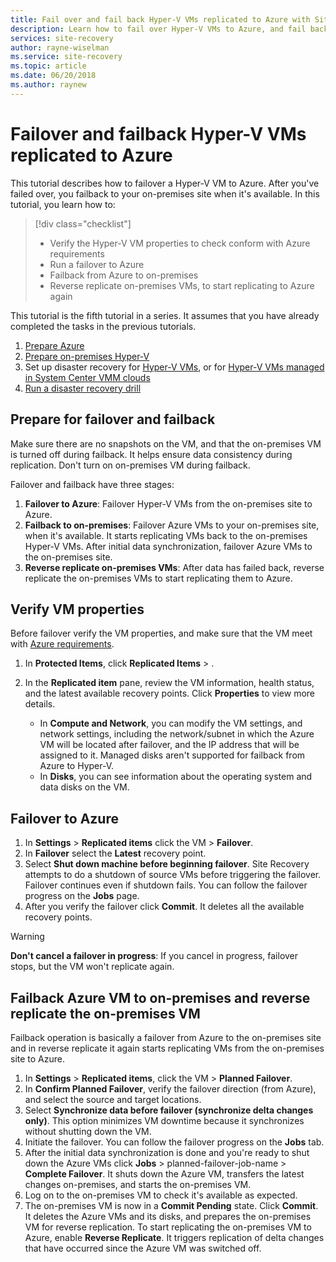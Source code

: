 ```yaml
---
title: Fail over and fail back Hyper-V VMs replicated to Azure with Site Recovery | Microsoft Docs
description: Learn how to fail over Hyper-V VMs to Azure, and fail back to the on-premises site, with Azure Site Recovery
services: site-recovery
author: rayne-wiselman
ms.service: site-recovery
ms.topic: article
ms.date: 06/20/2018
ms.author: raynew
---
```


# Failover and failback Hyper-V VMs replicated to Azure

This tutorial describes how to failover a Hyper-V VM to Azure. After you've failed over, you failback to your on-premises site when it's available. In this tutorial, you learn how to:

> [!div class="checklist"]
> * Verify the Hyper-V VM properties to check conform with Azure requirements
> * Run a failover to Azure
> * Failback from Azure to on-premises
> * Reverse replicate on-premises VMs, to start replicating to Azure again

This tutorial is the fifth tutorial in a series. It assumes that you have already completed the tasks in the previous tutorials.    

1. [Prepare Azure](tutorial-prepare-azure.md)
2. [Prepare on-premises Hyper-V](tutorial-prepare-on-premises-hyper-v.md)
3. Set up disaster recovery for [Hyper-V VMs](tutorial-hyper-v-to-azure.md), or for [Hyper-V VMs managed in System Center VMM clouds](tutorial-hyper-v-vmm-to-azure.md)
4. [Run a disaster recovery drill](tutorial-dr-drill-azure.md)

## Prepare for failover and failback

Make sure there are no snapshots on the VM, and that the on-premises VM is turned off during failback. It helps ensure data consistency during replication. Don't turn on on-premises VM during failback. 

Failover and failback have three stages:

1. **Failover to Azure**: Failover Hyper-V VMs from the on-premises site to Azure.
2. **Failback to on-premises**: Failover Azure VMs to your on-premises site, when it's available. It starts replicating VMs back to the on-premises Hyper-V VMs. After initial data synchronization, failover Azure VMs to the on-premises site.  
3. **Reverse replicate on-premises VMs**: After data has failed back, reverse replicate the on-premises VMs to start replicating them to Azure.

## Verify VM properties

Before failover verify the VM properties, and make sure that the VM meet with [Azure requirements](hyper-v-azure-support-matrix.md#replicated-vms).

1. In **Protected Items**, click **Replicated Items** > <VM-name>.

2. In the **Replicated item** pane, review the VM information, health status, and the latest available recovery points. Click **Properties** to view more details.
     - In **Compute and Network**, you can modify the VM settings, and network settings, including the network/subnet in which the Azure VM will be located after failover, and the IP address that will be assigned to it. Managed disks aren't supported for failback from Azure to Hyper-V.
      - In **Disks**, you can see information about the operating system and data disks on the VM.

## Failover to Azure

1. In **Settings** > **Replicated items** click the VM > **Failover**.
2. In **Failover** select the **Latest** recovery point. 
3. Select **Shut down machine before beginning failover**. Site Recovery attempts to do a shutdown of source VMs before triggering the failover. Failover continues even if shutdown fails. You
   can follow the failover progress on the **Jobs** page.
4. After you verify the failover click **Commit**. It deletes all the available recovery points.

> [!WARNING]
> **Don't cancel a failover in progress**: If you cancel in progress, failover stops, but the VM won't replicate again.

## Failback Azure VM to on-premises and reverse replicate the on-premises VM

Failback operation is basically a failover from Azure to the on-premises site and  in reverse replicate it again starts replicating VMs from the on-premises site to Azure.

1. In **Settings** > **Replicated items**, click the VM > **Planned Failover**.
2. In **Confirm Planned Failover**, verify the failover direction (from Azure), and select the source and target locations.
3. Select **Synchronize data before failover (synchronize delta changes only)**. This option minimizes VM downtime because it synchronizes without shutting down the VM.
4. Initiate the failover. You can follow the failover progress on the **Jobs** tab.
5. After the initial data synchronization is done and you're ready to shut down the Azure VMs click **Jobs** > planned-failover-job-name > **Complete Failover**. It shuts down the Azure VM, transfers the latest changes on-premises, and starts the on-premises VM.
6. Log on to the on-premises VM to check it's available as expected.
7. The on-premises VM is now in a **Commit Pending** state. Click **Commit**. It deletes the Azure VMs and its disks, and prepares the on-premises VM for reverse replication.
To start replicating the on-premises VM to Azure, enable **Reverse Replicate**. It triggers replication of delta changes that have occurred since the Azure VM was switched off.  
